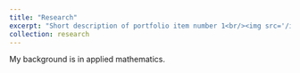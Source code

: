 ```yaml
---
title: "Research"
excerpt: "Short description of portfolio item number 1<br/><img src='/images/500x300.png'>"
collection: research
---
```


My background is in applied mathematics.
